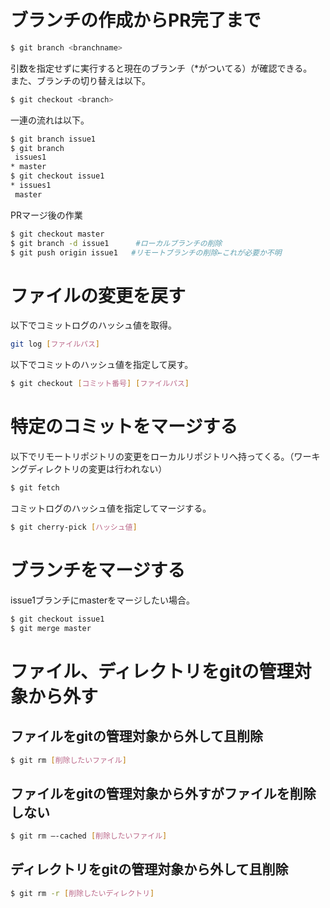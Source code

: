 # ブランチの作成からPR完了まで

```bash
$ git branch <branchname>
```

引数を指定せずに実行すると現在のブランチ（\*がついてる）が確認できる。  
また、ブランチの切り替えは以下。

```bash
$ git checkout <branch>
```

一連の流れは以下。

 ```bash
$ git branch issue1
$ git branch
  issues1
* master
$ git checkout issue1
* issues1
  master
```

PRマージ後の作業

```bash
$ git checkout master
$ git branch -d issue1      #ローカルブランチの削除
$ git push origin issue1   #リモートブランチの削除←これが必要か不明
```

# ファイルの変更を戻す

以下でコミットログのハッシュ値を取得。

```bash
git log [ファイルパス]
```

以下でコミットのハッシュ値を指定して戻す。

```bash
$ git checkout [コミット番号] [ファイルパス]
```

# 特定のコミットをマージする

以下でリモートリポジトリの変更をローカルリポジトリへ持ってくる。（ワーキングディレクトリの変更は行われない）

```bash
$ git fetch
```

コミットログのハッシュ値を指定してマージする。

```bash
$ git cherry-pick [ハッシュ値]
```

# ブランチをマージする

issue1ブランチにmasterをマージしたい場合。

```bash
$ git checkout issue1
$ git merge master
```

# ファイル、ディレクトリをgitの管理対象から外す

## ファイルをgitの管理対象から外して且削除

```sh
$ git rm [削除したいファイル]
```

## ファイルをgitの管理対象から外すがファイルを削除しない

```sh
$ git rm —-cached [削除したいファイル]
```

## ディレクトリをgitの管理対象から外して且削除

```sh
$ git rm -r [削除したいディレクトリ]
```
